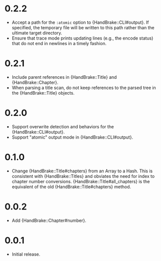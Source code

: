 0.2.2
=====

- Accept a path for the `:atomic` option to
  {HandBrake::CLI#output}. If specified, the temporary file will be
  written to this path rather than the ultimate target directory.
- Ensure that trace mode prints updating lines (e.g., the encode
  status) that do not end in newlines in a timely fashion.

0.2.1
=====

- Include parent references in {HandBrake::Title} and
  {HandBrake::Chapter}.
- When parsing a title scan, do not keep references to the parsed tree
  in the {HandBrake::Title} objects.

0.2.0
=====

- Support overwrite detection and behaviors for the
  {HandBrake::CLI#output}.
- Support "atomic" output mode in {HandBrake::CLI#output}.

0.1.0
=====

- Change {HandBrake::Title#chapters} from an Array to a Hash. This is
  consistent with {HandBrake::Titles} and obviates the need for index
  to chapter number conversions. {HandBrake::Title#all_chapters} is
  the equivalent of the old {HandBrake::Title#chapters} method.

0.0.2
=====

- Add {HandBrake::Chapter#number}.

0.0.1
=====

- Initial release.
